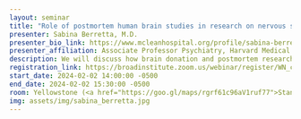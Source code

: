 ```yaml
---
layout: seminar
title: "Role of postmortem human brain studies in research on nervous system disorders: The dead teach the living (<i>mortui vivos docent</i>)"
presenter: Sabina Berretta, M.D.
presenter_bio_link: https://www.mcleanhospital.org/profile/sabina-berretta
presenter_affiliation: Associate Professor Psychiatry, Harvard Medical School; Director, Harvard Brain Tissue Resource Center; Director, Translational Neuroscience Laboratory; Associate Member, Broad Institute
description: We will discuss how brain donation and postmortem research contributes to the advancing research on brain disorders and to combating the stigma associated with them. The seminar will cover the workflow at the Harvard Brain Tissue Resource Center, factors impacting tissue performance, ongoing collaborative efforts to address BICAN project requirements and new approaches to research on postmortem human brain tissue. We will conclude by highlighting some of the projects in collaboration with Broad investigators.
registration_link: https://broadinstitute.zoom.us/webinar/register/WN_c92dDPnUQ7GYK7FM7ZFycA#/registration
start_date: 2024-02-02 14:00:00 -0500
end_date: 2024-02-02 15:30:00 -0500
room: Yellowstone (<a href="https://goo.gl/maps/rgrf61c96aV1ruf77">Stanley Building</a>)
img: assets/img/sabina_berretta.jpg
---
```

